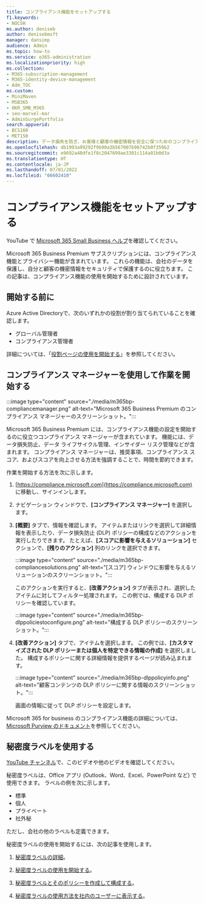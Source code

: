 ```yaml
---
title: コンプライアンス機能をセットアップする
f1.keywords:
- NOCSH
ms.author: deniseb
author: denisebmsft
manager: dansimp
audience: Admin
ms.topic: how-to
ms.service: o365-administration
ms.localizationpriority: high
ms.collection:
- M365-subscription-management
- M365-identity-device-management
- Adm_TOC
ms.custom:
- MiniMaven
- MSB365
- OKR_SMB_M365
- seo-marvel-mar
- AdminSurgePortfolio
search.appverid:
- BCS160
- MET150
description: データ損失を防ぎ、お客様と顧客の機密情報を安全に保つためのコンプライアンス機能を設定します。
ms.openlocfilehash: db1993a99292f9b90a3b567007b96742b0f359b2
ms.sourcegitcommit: e9692a40dfe1f8c2047699ae3301c114a01b0d3a
ms.translationtype: HT
ms.contentlocale: ja-JP
ms.lasthandoff: 07/01/2022
ms.locfileid: "66602410"
---
```

# <a name="set-up-compliance-features"></a>コンプライアンス機能をセットアップする


YouTube で [Microsoft 365 Small Business ヘルプ](https://go.microsoft.com/fwlink/?linkid=2197659)を確認してください。

Microsoft 365 Business Premium サブスクリプションには、コンプライアンス機能とプライバシー機能が含まれています。 これらの機能は、会社のデータを保護し、自分と顧客の機密情報をセキュリティで保護するのに役立ちます。 この記事は、コンプライアンス機能の使用を開始するために設計されています。


## <a name="before-you-begin"></a>開始する前に

Azure Active Directoryで、次のいずれかの役割が割り当てられていることを確認します。

- グローバル管理者
- コンプライアンス管理者

詳細については、「[役割ページの使用を開始する](../admin/add-users/admin-roles-page.md)」を参照してください。

## <a name="use-compliance-manager-to-get-started"></a>コンプライアンス マネージャーを使用して作業を開始する

:::image type="content" source="./media/m365bp-compliancemanager.png" alt-text="Microsoft 365 Business Premium のコンプライアンス マネージャーのスクリーンショット。":::

Microsoft 365 Business Premium には、コンプライアンス機能の設定を開始するのに役立つコンプライアンス マネージャーが含まれています。 機能には、データ損失防止、データ ライフサイクル管理、インサイダー リスク管理などが含まれます。 コンプライアンス マネージャーは、推奨事項、コンプライアンス スコア、およびスコアを向上させる方法を強調することで、時間を節約できます。

作業を開始する方法を次に示します。

1. [https://compliance.microsoft.com](https://compliance.microsoft.com) に移動し、サインインします。

2. ナビゲーション ウィンドウで、**[コンプライアンス マネージャー]** を選択します。

3. **[概要]** タブで、情報を確認します。 アイテムまたはリンクを選択して詳細情報を表示したり、データ損失防止 (DLP) ポリシーの構成などのアクションを実行したりできます。 たとえば、**[スコアに影響を与えるソリューション]** セクションで、**[残りのアクション]** 列のリンクを選択できます。

   :::image type="content" source="./media/m365bp-compliancesolutions.png" alt-text="[スコア] ウィンドウに影響を与えるソリューションのスクリーンショット。":::

   このアクションを実行すると、**[改善アクション]** タブが表示され、選択したアイテムに対してフィルター処理されます。 この例では、構成する DLP ポリシーを確認しています。

   :::image type="content" source="./media/m365bp-dlppoliciestoconfigure.png" alt-text="構成する DLP ポリシーのスクリーンショット。":::

4. **[改善アクション]** タブで、アイテムを選択します。 この例では、**[カスタマイズされた DLP ポリシーまたは個人を特定できる情報の作成]** を選択しました。 構成するポリシーに関する詳細情報を提供するページが読み込まれます。

   :::image type="content" source="./media/m365bp-dlppolicyinfo.png" alt-text="顧客コンテンツの DLP ポリシーに関する情報のスクリーンショット。":::

   画面の情報に従って DLP ポリシーを設定します。

Microsoft 365 for business のコンプライアンス機能の詳細については、[Microsoft Purview のドキュメント](../compliance/index.yml)を参照してください。

## <a name="use-sensitivity-labels"></a>秘密度ラベルを使用する

[YouTube チャンネル](https://go.microsoft.com/fwlink/?linkid=2198022)で、このビデオや他のビデオを確認してください。

秘密度ラベルは、Office アプリ (Outlook、Word、Excel、PowerPoint など) で使用できます。 ラベルの例を次に示します。

- 標準
- 個人
- プライベート
- 社外秘

ただし、会社の他のラベルも定義できます。

秘密度ラベルの使用を開始するには、次の記事を使用します。

1. [秘密度ラベルの詳細](../compliance/sensitivity-labels.md)。

2. [秘密度ラベルの使用を開始する](../compliance/get-started-with-sensitivity-labels.md)。

3. [秘密度ラベルとそのポリシーを作成して構成する](../compliance/create-sensitivity-labels.md)。

4. [秘密度ラベルの使用方法を社内のユーザーに表示する](https://support.microsoft.com/office/apply-sensitivity-labels-to-your-files-and-email-in-office-2f96e7cd-d5a4-403b-8bd7-4cc636bae0f9)。